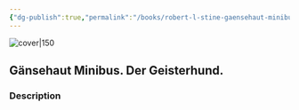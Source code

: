 ```yaml
---
{"dg-publish":true,"permalink":"/books/robert-l-stine-gaensehaut-minibus-der-geisterhund/","title":"\"Der Geisterhund.\"","tags":["horror","childrens"]}
---
```




![cover|150](https://cdn.thestorygraph.com/ggl4i04hscqlto2f14fgw2xn2bgv)

## Gänsehaut Minibus. Der Geisterhund.

### Description


```